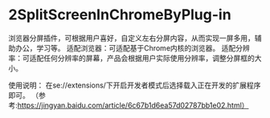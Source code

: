 # 2SplitScreenInChromeByPlug-in
浏览器分屏插件，可根据用户喜好，自定义左右分屏内容，从而实现一屏多用，辅助办公，学习等。 适配浏览器：可适配基于Chrome内核的浏览器。 适配分辨率：可适配任何分辨率的屏幕，产品会根据用户实际使用分辨率，调整分屏框的大小。 

使用说明：
在se://extensions/下开启开发者模式后选择载入正在开发的扩展程序即可。
（参考:https://jingyan.baidu.com/article/6c67b1d6ea57d02787bb1e02.html）
